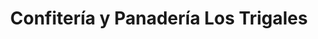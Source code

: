 ---
title: "Confitería y Panadería Los Trigales"
url: /chivilcoy/confiteria-y-panaderia-los-trigales/
shop: panadería
---